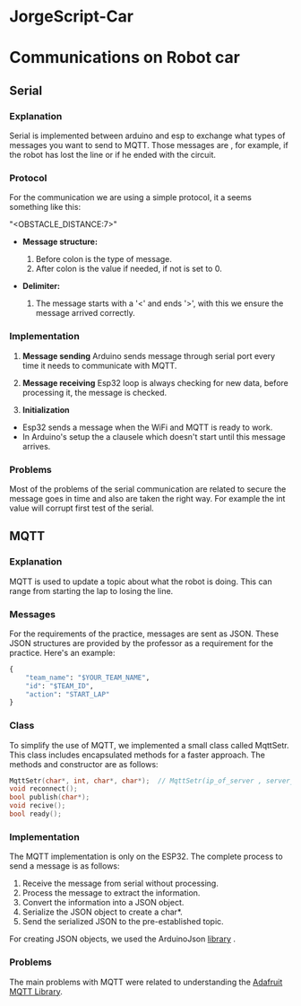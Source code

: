 # JorgeScript-Car

# Communications on Robot car

## Serial
### Explanation
Serial is implemented between arduino and esp to exchange what types of messages you want to send to MQTT. Those messages are , for example, if the robot has lost the line or if he ended with the circuit.

### Protocol

For the communication we are using a simple protocol, it a seems something like this:

"<OBSTACLE_DISTANCE:7>"

- **Message structure:**
  1. Before colon is the type of message.
  2. After colon is the value if needed, if not is set to 0.
 
- **Delimiter:**
  1. The message starts with a '<' and ends '>', with this we ensure the message arrived correctly.

### Implementation

1. **Message sending**
   Arduino sends message through serial port every time it needs to communicate with MQTT.

2. **Message receiving**
   Esp32 loop is always checking for new data, before processing it, the message is checked.

3. **Initialization**
  - Esp32 sends a message when the WiFi and MQTT is ready to work.
  - In Arduino's setup the a clausele which doesn't start until this message arrives.

### Problems

Most of the problems of the serial communication are related to secure the message goes in time and also are taken the right way. For example the int value will corrupt first test of the serial.


## MQTT

### Explanation

MQTT is used to update a topic about what the robot is doing. This can range from starting the lap to losing the line.

### Messages

For the requirements of the practice, messages are sent as JSON. These JSON structures are provided by the professor as a requirement for the practice. Here's an example:

```python
{
	"team_name": "$YOUR_TEAM_NAME",
	"id": "$TEAM_ID",
	"action": "START_LAP"
}
```

### Class

To simplify the use of MQTT, we implemented a small class called MqttSetr. This class includes encapsulated methods for a faster approach. The methods and constructor are as follows:

```c++
MqttSetr(char*, int, char*, char*);  // MqttSetr(ip_of_server , server_port, user, password);
void reconnect();
bool publish(char*);
void recive();
bool ready();
```

### Implementation

The MQTT implementation is only on the ESP32. The complete process to send a message is as follows:

1. Receive the message from serial without processing.
2. Process the message to extract the information.
3. Convert the information into a JSON object.
4. Serialize the JSON object to create a char*.
5. Send the serialized JSON to the pre-established topic.

For creating JSON objects, we used the ArduinoJson [library](https://arduinojson.org) .

### Problems

The main problems with MQTT were related to understanding the [Adafruit MQTT Library](https://docs.arduino.cc/libraries/adafruit-mqtt-library/).
